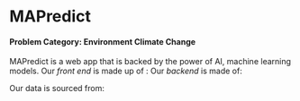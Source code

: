# MAPredict

#### Problem Category: Environment **Climate Change**

MAPredict is a web app that is backed by the power of AI, machine learning models. Our *front end* is made up of :
Our *backend* is made of:


Our data is sourced from:
